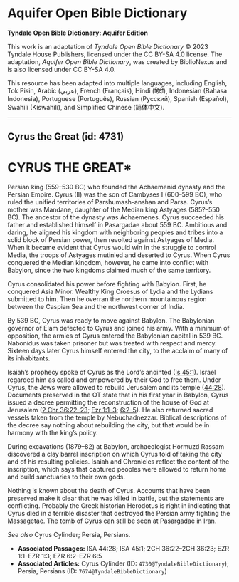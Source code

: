 # Aquifer Open Bible Dictionary

**Tyndale Open Bible Dictionary: Aquifer Edition**

This work is an adaptation of *Tyndale Open Bible Dictionary* © 2023 Tyndale House Publishers, licensed under the CC BY\-SA 4\.0 license. The adaptation, *Aquifer Open Bible Dictionary*, was created by BiblioNexus and is also licensed under CC BY\-SA 4\.0\.

This resource has been adapted into multiple languages, including English, Tok Pisin, Arabic (عربي), French (Français), Hindi (हिंदी), Indonesian (Bahasa Indonesia), Portuguese (Português), Russian (Русский), Spanish (Español), Swahili (Kiswahili), and Simplified Chinese (简体中文).



--------------------------------

## Cyrus the Great (id: 4731)

CYRUS THE GREAT\*
=================

Persian king (559–530 BC) who founded the Achaemenid dynasty and the Persian Empire. Cyrus (II) was the son of Cambyses I (600–599 BC), who ruled the unified territories of Parshumash\-anshan and Parsa. Cyrus’s mother was Mandane, daughter of the Median king Astyages (585?–550 BC). The ancestor of the dynasty was Achaemenes. Cyrus succeeded his father and established himself in Pasargadae about 559 BC. Ambitious and daring, he aligned his kingdom with neighboring peoples and tribes into a solid block of Persian power, then revolted against Astyages of Media. When it became evident that Cyrus would win in the struggle to control Media, the troops of Astyages mutinied and deserted to Cyrus. When Cyrus conquered the Median kingdom, however, he came into conflict with Babylon, since the two kingdoms claimed much of the same territory.

Cyrus consolidated his power before fighting with Babylon. First, he conquered Asia Minor. Wealthy King Croesus of Lydia and the Lydians submitted to him. Then he overran the northern mountainous region between the Caspian Sea and the northwest corner of India.

By 539 BC, Cyrus was ready to move against Babylon. The Babylonian governor of Elam defected to Cyrus and joined his army. With a minimum of opposition, the armies of Cyrus entered the Babylonian capital in 539 BC. Nabonidus was taken prisoner but was treated with respect and mercy. Sixteen days later Cyrus himself entered the city, to the acclaim of many of its inhabitants.

Isaiah’s prophecy spoke of Cyrus as the Lord’s anointed ([Is 45:1](https://ref.ly/Isa45:1)). Israel regarded him as called and empowered by their God to free them. Under Cyrus, the Jews were allowed to rebuild Jerusalem and its temple ([44:28](https://ref.ly/Isa44:28)). Documents preserved in the OT state that in his first year in Babylon, Cyrus issued a decree permitting the reconstruction of the house of God at Jerusalem ([2 Chr 36:22–23](https://ref.ly/2Chr36:22-2Chr36:23); [Ezr 1:1–3](https://ref.ly/Ezra1:1-Ezra1:3); [6:2–5](https://ref.ly/Ezra6:2-Ezra6:5)). He also returned sacred vessels taken from the temple by Nebuchadnezzar. Biblical descriptions of the decree say nothing about rebuilding the city, but that would be in harmony with the king’s policy.

During excavations (1879–82\) at Babylon, archaeologist Hormuzd Rassam discovered a clay barrel inscription on which Cyrus told of taking the city and of his resulting policies. Isaiah and Chronicles reflect the content of the inscription, which says that captured peoples were allowed to return home and build sanctuaries to their own gods.

Nothing is known about the death of Cyrus. Accounts that have been preserved make it clear that he was killed in battle, but the statements are conflicting. Probably the Greek historian Herodotus is right in indicating that Cyrus died in a terrible disaster that destroyed the Persian army fighting the Massagetae. The tomb of Cyrus can still be seen at Pasargadae in Iran.

*See also* Cyrus Cylinder; Persia, Persians.

* **Associated Passages:** ISA 44:28; ISA 45:1; 2CH 36:22–2CH 36:23; EZR 1:1–EZR 1:3; EZR 6:2–EZR 6:5
* **Associated Articles:** Cyrus Cylinder (ID: `4730@TyndaleBibleDictionary`); Persia, Persians (ID: `7674@TyndaleBibleDictionary`)

